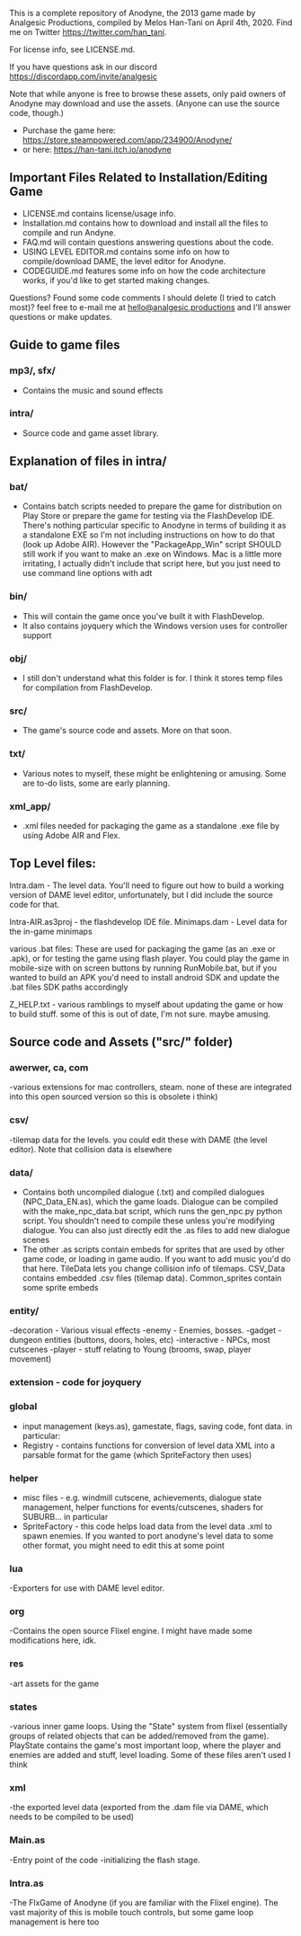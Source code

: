This is a complete repository of Anodyne, the 2013 game made by Analgesic Productions, compiled by Melos Han-Tani on April 4th, 2020. Find me on Twitter https://twitter.com/han_tani. 

For license info, see LICENSE.md.

If you have questions ask in our discord https://discordapp.com/invite/analgesic

Note that while anyone is free to browse these assets, only paid owners of Anodyne may download and use the assets. (Anyone can use the source code, though.)

- Purchase the game here: https://store.steampowered.com/app/234900/Anodyne/
- or here: https://han-tani.itch.io/anodyne

Important Files Related to Installation/Editing Game
-------------
- LICENSE.md contains license/usage info.
- Installation.md contains how to download and install all the files to compile and run Andyne.
- FAQ.md will contain questions answering questions about the code.
- USING LEVEL EDITOR.md contains some info on how to compile/download DAME, the level editor for Anodyne.
- CODEGUIDE.md features some info on how the code architecture works, if you'd like to get started making changes.

Questions? Found some code comments I should delete (I tried to catch most)? feel free to e-mail me at hello@analgesic.productions and I'll answer questions or make updates.

Guide to game files
------------

### mp3/, sfx/
- Contains the music and sound effects

### intra/
- Source code and game asset library.

Explanation of files in intra/
--------------------

### bat/
- Contains batch scripts needed to prepare the game for distribution on Play Store or prepare the game for testing via the FlashDevelop IDE. There's nothing particular specific to Anodyne in terms of building it as a standalone EXE so I'm not including instructions on how to do that (look up Adobe AIR). However the "PackageApp_Win" script SHOULD still work if you want to make an .exe on Windows. Mac is a little more irritating, I actually didn't include that script here, but you just need to use command line options with adt

###  bin/ 
- This will contain the game once you've built it with FlashDevelop.
- It also contains joyquery which the Windows version uses for controller support

### obj/
- I still don't understand what this folder is for. I think it stores temp files for compilation from FlashDevelop.

### src/
- The game's source code and assets. More on that soon.

###  txt/
- Various notes to myself, these might be enlightening or amusing. Some are to-do lists, some are early planning.

### xml_app/
- .xml files needed for packaging the game as a standalone .exe file by using Adobe AIR and Flex.



Top Level files:
-----------

Intra.dam - The level data. You'll need to figure out how to build a working version of DAME level editor, unfortunately, but I did include the source code for that.

Intra-AIR.as3proj - the flashdevelop IDE file.
Minimaps.dam - Level data for the in-game minimaps

various .bat files: These are used for packaging the game (as an .exe or .apk), or for testing the game using flash player. You could play the game in mobile-size with on screen buttons by running RunMobile.bat, but if you wanted to build an APK you'd need to install android SDK and update the .bat files SDK paths accordingly

Z_HELP.txt  - various ramblings to myself about updating the game or how to build stuff. some of this is out of date, I'm not sure. maybe amusing.

Source code and Assets ("src/" folder)
--------------

### awerwer, ca, com 
-various extensions for mac controllers, steam. none of these are integrated into this open sourced version so this is obsolete i think)

### csv/
-tilemap data for the levels. you could edit these with DAME (the level editor). Note that collision data is elsewhere

### data/
- Contains both uncompiled dialogue (.txt) and compiled dialogues (NPC_Data_EN.as), which the game loads. Dialogue can be compiled with the make_npc_data.bat script, which runs the gen_npc.py python script. You shouldn't need to compile these unless you're modifying dialogue. You can also just directly edit the .as files to add new dialogue scenes
- The other .as scripts contain embeds for sprites that are used by other game code, or loading in game audio. If you want to add music you'd do that here. TileData lets you change collision info of tilemaps. CSV_Data contains embedded .csv files (tilemap data). Common_sprites contain some sprite embeds

### entity/
-decoration -  Various visual effects
-enemy - Enemies, bosses.
-gadget - dungeon entities (buttons, doors, holes, etc)
-interactive - NPCs, most cutscenes
-player - stuff relating to Young (brooms, swap, player movement)

### extension - code for joyquery

### global
- input management (keys.as), gamestate, flags, saving code, font data. in particular:
- Registry - contains functions for conversion of level data XML into a parsable format for the game (which SpriteFactory then uses)

### helper 
- misc files - e.g. windmill cutscene, achievements, dialogue state management, helper functions for events/cutscenes, shaders for SUBURB... in particular
- SpriteFactory - this code helps load data from the level data .xml to spawn enemies. If you wanted to port anodyne's level data to some other format, you might need to edit this at some point

### lua 
-Exporters for use with DAME level editor.

### org
-Contains the open source Flixel engine. I might have made some modifications here, idk.

### res 
-art assets for the game

### states 
-various inner game loops. Using the "State" system from flixel (essentially groups of related objects that can be added/removed from the game). PlayState contains the game's most important loop, where the player and enemies are added and stuff, level loading. Some of these files aren't used I think

### xml 
-the exported level data (exported from the .dam file via DAME, which needs to be compiled to be used)

### Main.as 
-Entry point of the code -initializing the flash stage.

### Intra.as 
-The FlxGame of Anodyne (if you are familiar with the Flixel engine). The vast majority of this is mobile touch controls, but some game loop management is here too





